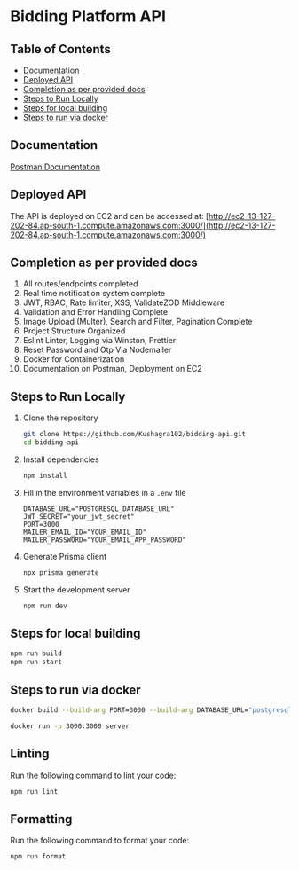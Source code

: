 # Bidding Platform API

## Table of Contents

- [Documentation](#documentation)
- [Deployed API](#deployed-api)
- [Completion as per provided docs](#completion-as-per-provided-docs)
- [Steps to Run Locally](#steps-to-run-locally)
- [Steps for local building](#steps-for-local-building)
- [Steps to run via docker](#steps-to-run-via-docker)
  
## Documentation
[Postman Documentation](https://documenter.getpostman.com/view/28036992/2sA3QwapCo)

## Deployed API
The API is deployed on EC2 and can be accessed at: [http://ec2-13-127-202-84.ap-south-1.compute.amazonaws.com:3000/](http://ec2-13-127-202-84.ap-south-1.compute.amazonaws.com:3000/)

## Completion as per provided docs
1. All routes/endpoints completed
2. Real time notification system complete
3. JWT, RBAC, Rate limiter, XSS, ValidateZOD Middleware
4. Validation and Error Handling Complete
5. Image Upload (Multer), Search and Filter, Pagination Complete
6. Project Structure Organized
7. Eslint Linter, Logging via Winston, Prettier
8. Reset Password and Otp Via Nodemailer
9. Docker for Containerization
10. Documentation on Postman, Deployment on EC2

## Steps to Run Locally

1. Clone the repository
    ```bash
    git clone https://github.com/Kushagra102/bidding-api.git
    cd bidding-api
    ```

2. Install dependencies
    ```bash
    npm install
    ```

3. Fill in the environment variables in a `.env` file
    ```env
    DATABASE_URL="POSTGRESQL_DATABASE_URL"
    JWT_SECRET="your_jwt_secret"
    PORT=3000
    MAILER_EMAIL_ID="YOUR_EMAIL_ID"
    MAILER_PASSWORD="YOUR_EMAIL_APP_PASSWORD"
    ```

4. Generate Prisma client
    ```bash
    npx prisma generate
    ```

5. Start the development server
    ```bash
    npm run dev
    ```


## Steps for local building 
```bash
npm run build
npm run start
````

## Steps to run via docker 
```bash
docker build --build-arg PORT=3000 --build-arg DATABASE_URL="postgresql://postgres:password@localhost:5432/db?schema=public" --build-arg JWT_SECRET="your_jwt_secret" --build-arg MAILER_EMAIL_ID="YOUR_EMAIL_ID" --build-arg MAILER_PASSWORD="YOUR_EMAIL_APP_PASSWORD" -t server .
```
```bash
docker run -p 3000:3000 server
```

## Linting
Run the following command to lint your code:
```bash
npm run lint
```

## Formatting
Run the following command to format your code:
```bash
npm run format
```
